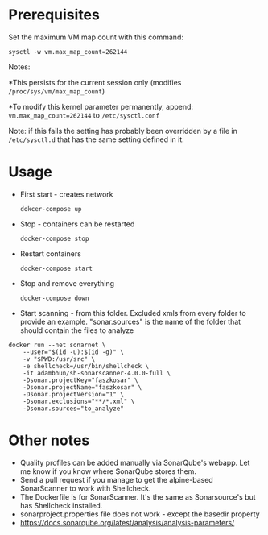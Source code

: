 # Prerequisites


Set the maximum VM map count with this command:

`sysctl -w vm.max_map_count=262144`


Notes:

*This persists for the current session only (modifies `/proc/sys/vm/max_map_count`)

*To modify this kernel parameter permanently, append: `vm.max_map_count=262144` to `/etc/sysctl.conf`

Note: if this fails the setting has probably been overridden by a file in `/etc/sysctl.d` that has the
 same setting defined in it.


# Usage

* First start - creates network

	`dokcer-compose up`
* Stop - containers can be restarted

	`docker-compose stop`
* Restart containers

	`docker-compose start`
* Stop and remove everything

	`docker-compose down`
* Start scanning - from this folder. Excluded xmls from every folder to provide an example. "sonar.sources" is the name of the folder that should contain the files to analyze

<!-- TODO: volume -->
```
docker run --net sonarnet \
	--user="$(id -u):$(id -g)" \
	-v "$PWD:/usr/src" \
	-e shellcheck=/usr/bin/shellcheck \
	-it adambhun/sh-sonarscanner-4.0.0-full \
	-Dsonar.projectKey="faszkosar" \
	-Dsonar.projectName="faszkosar" \
	-Dsonar.projectVersion="1" \
	-Dsonar.exclusions="**/*.xml" \
	-Dsonar.sources="to_analyze"
```


# Other notes
* Quality profiles can be added manually via SonarQube's webapp. Let me know if you know where SonarQube stores them.
* Send a pull request if you manage to get the alpine-based SonarScanner to work with Shellcheck.
* The Dockerfile is for SonarScanner. It's the same as Sonarsource's but has Shellcheck installed.
* sonarproject.properties file does not work - except the basedir property
* https://docs.sonarqube.org/latest/analysis/analysis-parameters/
